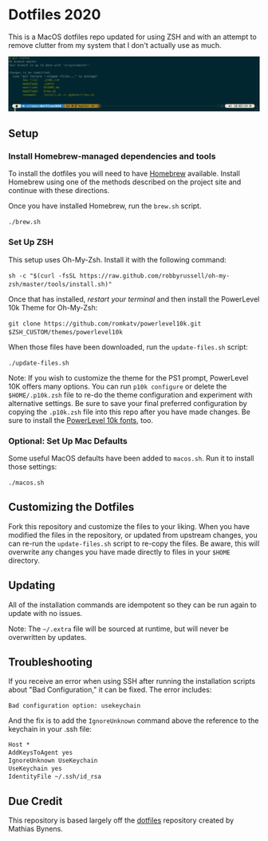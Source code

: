 # Dotfiles 2020
This is a MacOS dotfiles repo updated for using ZSH and with an attempt to remove clutter from my system that I don't actually use as much.

![Example screen shot.](screen.png?raw=true)

## Setup

### Install Homebrew-managed dependencies and tools

To install the dotfiles you will need to have [Homebrew](https://brew.sh/) available. Install Homebrew using one of the methods described on the project site and continue with these directions.

Once you have installed Homebrew, run the `brew.sh` script.

```./brew.sh```

### Set Up ZSH

This setup uses Oh-My-Zsh. Install it with the following command:

```sh -c "$(curl -fsSL https://raw.github.com/robbyrussell/oh-my-zsh/master/tools/install.sh)"```

Once that has installed, *restart your terminal* and then install the PowerLevel 10k Theme for Oh-My-Zsh:

```git clone https://github.com/romkatv/powerlevel10k.git $ZSH_CUSTOM/themes/powerlevel10k```

When those files have been downloaded, run the `update-files.sh` script:

```./update-files.sh```

Note: If you wish to customize the theme for the PS1 prompt, PowerLevel 10K offers many options. You can run `p10k configure` or delete the `$HOME/.p10k.zsh` file to re-do the theme configuration and experiment with alternative settings. Be sure to save your final preferred configuration by copying the `.p10k.zsh` file into this repo after you have made changes. Be sure to install the [PowerLevel 10k fonts](https://github.com/romkatv/powerlevel10k#fonts), too.

### Optional: Set Up Mac Defaults

Some useful MacOS defaults have been added to `macos.sh`. Run it to install those settings:

```./macos.sh```

## Customizing the Dotfiles

Fork this repository and customize the files to your liking. When you have modified the files in the repository, or updated from upstream changes, you can re-run the `update-files.sh` script to re-copy the files. Be aware, this will overwrite any changes you have made directly to files in your `$HOME` directory.

## Updating

All of the installation commands are idempotent so they can be run again to update with no issues.

Note: The `~/.extra` file will be sourced at runtime, but will never be overwritten by updates.

## Troubleshooting

If you receive an error when using SSH after running the installation scripts about "Bad Configuration," it can be fixed. The error includes:

```Bad configuration option: usekeychain```

And the fix is to add the `IgnoreUnknown` command above the reference to the keychain in your .ssh file:

```
Host *
AddKeysToAgent yes
IgnoreUnknown UseKeychain
UseKeychain yes
IdentityFile ~/.ssh/id_rsa
```

## Due Credit

This repository is based largely off the [dotfiles](https://github.com/mathiasbynens/dotfiles) repository created by Mathias Bynens. 
